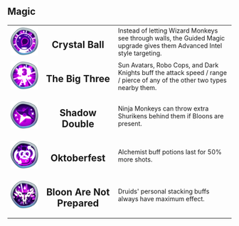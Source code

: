 
## Magic

<table>
    <tr>
        <td width='15%' align='center'>
            <img alt='Crystal Ball' src='/MegaKnowledges/Magic/CrystalBall.png'>
        </td>
        <td align='center'>
            <h2>Crystal Ball</h2>
        </td>
        <td>
            Instead of letting Wizard Monkeys see through walls, the Guided Magic upgrade gives them Advanced Intel style targeting.
        </td>
    </tr>
    <tr>
        <td width='15%' align='center'>
            <img alt='The Big Three' src='/MegaKnowledges/Magic/TheBigThree.png'>
        </td>
        <td align='center'>
            <h2>The Big Three</h2>
        </td>
        <td>
            Sun Avatars, Robo Cops, and Dark Knights buff the attack speed / range / pierce of any of the other two types nearby them.
        </td>
    </tr>
    <tr>
        <td width='15%' align='center'>
            <img alt='Shadow Double' src='/MegaKnowledges/Magic/ShadowDouble.png'>
        </td>
        <td align='center'>
            <h2>Shadow Double</h2>
        </td>
        <td>
            Ninja Monkeys can throw extra Shurikens behind them if Bloons are present.
        </td>
    </tr>
    <tr>
        <td width='15%' align='center'>
            <img alt='Oktoberfest' src='/MegaKnowledges/Magic/Oktoberfest.png'>
        </td>
        <td align='center'>
            <h2>Oktoberfest</h2>
        </td>
        <td>
            Alchemist buff potions last for 50% more shots.
        </td>
    </tr>
    <tr>
        <td width='15%' align='center'>
            <img alt='Bloon Are Not Prepared' src='/MegaKnowledges/Magic/BloonAreNotPrepared.png'>
        </td>
        <td align='center'>
            <h2>Bloon Are Not Prepared</h2>
        </td>
        <td>
            Druids' personal stacking buffs always have maximum effect.
        </td>
    </tr>
</table>
        